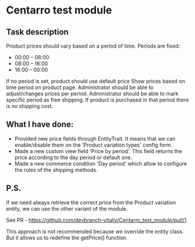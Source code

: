 # Centarro test module

## Task description
Product prices should vary based on a period of time. Periods are fixed:

- 00:00 – 08:00
- 08:00 – 16:00
- 16:00 – 00:00

If no period is set, product should use default price
Show prices based on time period on product page.
Administrator should be able to adjust/changes prices per period.
Administrator should be able to mark specific period as free shipping. If product is purchased in that period there is no shipping cost.

## What I have done:
- Provided new price fields through EntityTrait. It means that we can enable/disable them on the 'Product variation types' config form.
- Made a new custom view field 'Price by period'. This field returns the price according to the day period or default one.
- Made a new commerce condition 'Day period' which allow to configure the rules of the shipping methods.

## P.S.
If we need always retrieve the correct price from the Product variation entity, we can use the other variant of the module.

See PR - https://github.com/devbranch-vitaliy/Centarro_test_module/pull/1

This approach is not recommended because we override the entity class. But it allows us to redefine the getPrice() function. 
